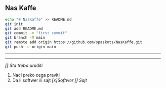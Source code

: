 ## Nas Kaffe 
```bash
echo "# NasKaffe" >> README.md
git init
git add README.md
git commit -m "first commit"
git branch -M main
git remote add origin https://github.com/spaskots/NasKaffe.git
git push -u origin main
```
---
___

*[] Sta treba uraditi*
1. Naci preko cega praviti
1. Da li softwer ili sajt
*[x]Softwer*
*[] Sajt*
